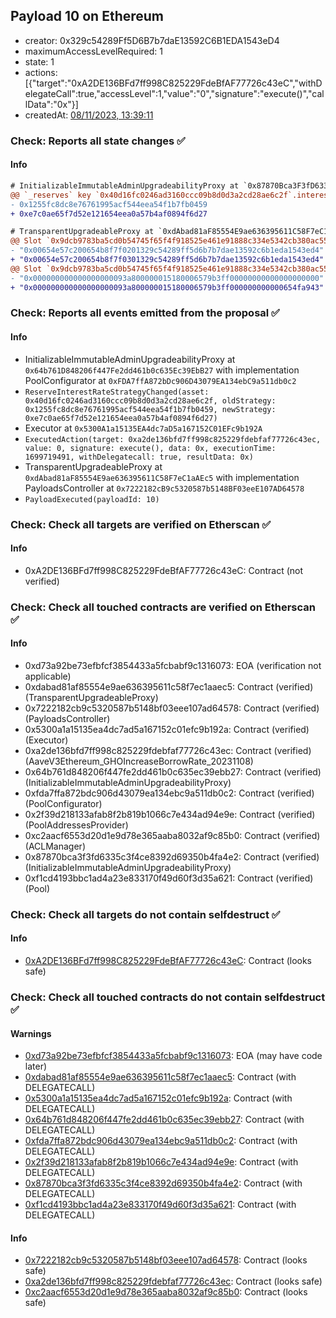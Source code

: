 ## Payload 10 on Ethereum

- creator: 0x329c54289Ff5D6B7b7daE13592C6B1EDA1543eD4
- maximumAccessLevelRequired: 1
- state: 1
- actions: [{"target":"0xA2DE136BFd7ff998C825229FdeBfAF77726c43eC","withDelegateCall":true,"accessLevel":1,"value":"0","signature":"execute()","callData":"0x"}]
- createdAt: [08/11/2023, 13:39:11](https://etherscan.io/tx/0xcaf226ec53480fe60de06e6d690a9b271c78042b8a35f2bee09773b8de4a99a7)

### Check: Reports all state changes :white_check_mark:

#### Info


```diff
# InitializableImmutableAdminUpgradeabilityProxy at `0x87870Bca3F3fD6335C3F4ce8392D69350B4fA4E2` with implementation Pool at `0xF1Cd4193bbc1aD4a23E833170f49d60f3D35a621`
@@ `_reserves` key `0x40d16fc0246ad3160ccc09b8d0d3a2cd28ae6c2f`.interestRateStrategyAddress @@
- 0x1255fc8dc8e76761995acf544eea54f1b7fb0459
+ 0xe7c0ae65f7d52e121654eea0a57b4af0894f6d27

```

```diff
# TransparentUpgradeableProxy at `0xdAbad81aF85554E9ae636395611C58F7eC1aAEc5` with implementation PayloadsController at `0x7222182cB9c5320587b5148BF03eeE107AD64578`
@@ Slot `0x9dcb9783ba5cd0b54745f65f4f918525e461e91888c334e5342cb380ac558d53` @@
- "0x00654e57c200654b8f7f0201329c54289ff5d6b7b7dae13592c6b1eda1543ed4"
+ "0x00654e57c200654b8f7f0301329c54289ff5d6b7b7dae13592c6b1eda1543ed4"
@@ Slot `0x9dcb9783ba5cd0b54745f65f4f918525e461e91888c334e5342cb380ac558d54` @@
- "0x000000000000000000093a800000015180006579b3ff00000000000000000000"
+ "0x000000000000000000093a800000015180006579b3ff000000000000654fa943"
```


### Check: Reports all events emitted from the proposal :white_check_mark:

#### Info

- InitializableImmutableAdminUpgradeabilityProxy at `0x64b761D848206f447Fe2dd461b0c635Ec39EbB27` with implementation PoolConfigurator at `0xFDA7ffA872bDc906D43079EA134ebC9a511db0c2`
- `ReserveInterestRateStrategyChanged(asset: 0x40d16fc0246ad3160ccc09b8d0d3a2cd28ae6c2f, oldStrategy: 0x1255fc8dc8e76761995acf544eea54f1b7fb0459, newStrategy: 0xe7c0ae65f7d52e121654eea0a57b4af0894f6d27)`
- Executor at `0x5300A1a15135EA4dc7aD5a167152C01EFc9b192A`
- `ExecutedAction(target: 0xa2de136bfd7ff998c825229fdebfaf77726c43ec, value: 0, signature: execute(), data: 0x, executionTime: 1699719491, withDelegatecall: true, resultData: 0x)`
- TransparentUpgradeableProxy at `0xdAbad81aF85554E9ae636395611C58F7eC1aAEc5` with implementation PayloadsController at `0x7222182cB9c5320587b5148BF03eeE107AD64578`
- `PayloadExecuted(payloadId: 10)`

### Check: Check all targets are verified on Etherscan :white_check_mark:

#### Info

- 0xA2DE136BFd7ff998C825229FdeBfAF77726c43eC: Contract (not verified)

### Check: Check all touched contracts are verified on Etherscan :white_check_mark:

#### Info

- 0xd73a92be73efbfcf3854433a5fcbabf9c1316073: EOA (verification not applicable)
- 0xdabad81af85554e9ae636395611c58f7ec1aaec5: Contract (verified) (TransparentUpgradeableProxy)
- 0x7222182cb9c5320587b5148bf03eee107ad64578: Contract (verified) (PayloadsController)
- 0x5300a1a15135ea4dc7ad5a167152c01efc9b192a: Contract (verified) (Executor)
- 0xa2de136bfd7ff998c825229fdebfaf77726c43ec: Contract (verified) (AaveV3Ethereum_GHOIncreaseBorrowRate_20231108)
- 0x64b761d848206f447fe2dd461b0c635ec39ebb27: Contract (verified) (InitializableImmutableAdminUpgradeabilityProxy)
- 0xfda7ffa872bdc906d43079ea134ebc9a511db0c2: Contract (verified) (PoolConfigurator)
- 0x2f39d218133afab8f2b819b1066c7e434ad94e9e: Contract (verified) (PoolAddressesProvider)
- 0xc2aacf6553d20d1e9d78e365aaba8032af9c85b0: Contract (verified) (ACLManager)
- 0x87870bca3f3fd6335c3f4ce8392d69350b4fa4e2: Contract (verified) (InitializableImmutableAdminUpgradeabilityProxy)
- 0xf1cd4193bbc1ad4a23e833170f49d60f3d35a621: Contract (verified) (Pool)

### Check: Check all targets do not contain selfdestruct :white_check_mark:

#### Info

- [0xA2DE136BFd7ff998C825229FdeBfAF77726c43eC](https://etherscan.io/address/0xA2DE136BFd7ff998C825229FdeBfAF77726c43eC): Contract (looks safe)

### Check: Check all touched contracts do not contain selfdestruct :white_check_mark:

#### Warnings

- [0xd73a92be73efbfcf3854433a5fcbabf9c1316073](https://etherscan.io/address/0xd73a92be73efbfcf3854433a5fcbabf9c1316073): EOA (may have code later)
- [0xdabad81af85554e9ae636395611c58f7ec1aaec5](https://etherscan.io/address/0xdabad81af85554e9ae636395611c58f7ec1aaec5): Contract (with DELEGATECALL)
- [0x5300a1a15135ea4dc7ad5a167152c01efc9b192a](https://etherscan.io/address/0x5300a1a15135ea4dc7ad5a167152c01efc9b192a): Contract (with DELEGATECALL)
- [0x64b761d848206f447fe2dd461b0c635ec39ebb27](https://etherscan.io/address/0x64b761d848206f447fe2dd461b0c635ec39ebb27): Contract (with DELEGATECALL)
- [0xfda7ffa872bdc906d43079ea134ebc9a511db0c2](https://etherscan.io/address/0xfda7ffa872bdc906d43079ea134ebc9a511db0c2): Contract (with DELEGATECALL)
- [0x2f39d218133afab8f2b819b1066c7e434ad94e9e](https://etherscan.io/address/0x2f39d218133afab8f2b819b1066c7e434ad94e9e): Contract (with DELEGATECALL)
- [0x87870bca3f3fd6335c3f4ce8392d69350b4fa4e2](https://etherscan.io/address/0x87870bca3f3fd6335c3f4ce8392d69350b4fa4e2): Contract (with DELEGATECALL)
- [0xf1cd4193bbc1ad4a23e833170f49d60f3d35a621](https://etherscan.io/address/0xf1cd4193bbc1ad4a23e833170f49d60f3d35a621): Contract (with DELEGATECALL)

#### Info

- [0x7222182cb9c5320587b5148bf03eee107ad64578](https://etherscan.io/address/0x7222182cb9c5320587b5148bf03eee107ad64578): Contract (looks safe)
- [0xa2de136bfd7ff998c825229fdebfaf77726c43ec](https://etherscan.io/address/0xa2de136bfd7ff998c825229fdebfaf77726c43ec): Contract (looks safe)
- [0xc2aacf6553d20d1e9d78e365aaba8032af9c85b0](https://etherscan.io/address/0xc2aacf6553d20d1e9d78e365aaba8032af9c85b0): Contract (looks safe)

